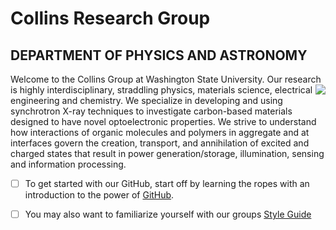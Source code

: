 # Collins Research Group
## DEPARTMENT OF PHYSICS AND ASTRONOMY
Welcome to the Collins Group at Washington State University. Our research is highly interdisciplinary, <img align = 'right'  src = 'https://github.com/WSU-Carbon-Lab/.github/assets/73567020/bd3dd1b8-3a42-468a-8def-969e2746b497'> straddling physics, materials science, electrical engineering and chemistry. We specialize in developing and using synchrotron X-ray techniques to investigate carbon-based materials designed to have novel optoelectronic properties. We strive to understand how interactions of organic molecules and polymers in aggregate and at interfaces govern the creation, transport, and annihilation of excited and charged states that result in power generation/storage, illumination, sensing and information processing.

- [ ] To get started with our GitHub, start off by learning the ropes with an introduction to the power of [GitHub](https://docs.github.com/en/get-started/quickstart/hello-world).
- [ ] You may also want to familiarize yourself with our groups [Style Guide](https://github.com/WSU-Carbon-Lab/Setup)


